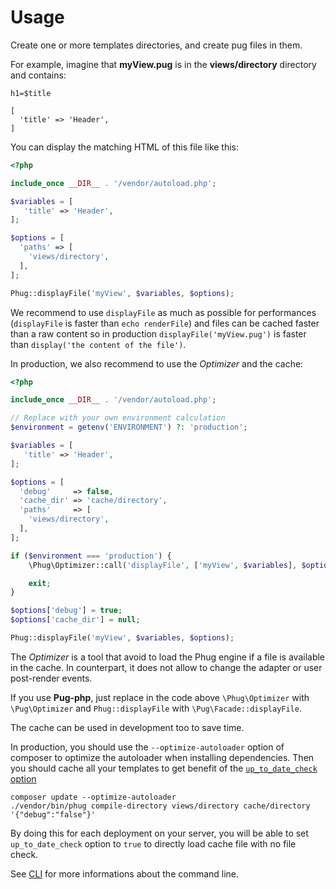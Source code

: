 # Usage

Create one or more templates directories, and create pug
files in them.

For example, imagine that **myView.pug** is in the
**views/directory** directory and contains:

```phug
h1=$title
```
```vars
[
  'title' => 'Header',
]
```

You can display the matching HTML of this file like this:
```php
<?php

include_once __DIR__ . '/vendor/autoload.php';

$variables = [
   'title' => 'Header',
];

$options = [
  'paths' => [
    'views/directory',
  ],
];

Phug::displayFile('myView', $variables, $options);
```

We recommend to use `displayFile` as much as possible for
performances (`displayFile` is faster than
`echo renderFile`) and files can be cached faster than a
raw content so in production
`displayFile('myView.pug')` is faster than
`display('the content of the file')`.

In production, we also recommend to use the *Optimizer*
and the cache:

```php
<?php

include_once __DIR__ . '/vendor/autoload.php';

// Replace with your own environment calculation
$environment = getenv('ENVIRONMENT') ?: 'production';

$variables = [
   'title' => 'Header',
];

$options = [
  'debug'     => false,
  'cache_dir' => 'cache/directory', 
  'paths'     => [
    'views/directory',
  ],
];

if ($environment === 'production') {
    \Phug\Optimizer::call('displayFile', ['myView', $variables], $options);

    exit;
}

$options['debug'] = true;
$options['cache_dir'] = null;

Phug::displayFile('myView', $variables, $options);
```

The *Optimizer* is a tool that avoid to load the Phug engine
if a file is available in the cache. In counterpart, it
does not allow to change the adapter or user post-render
events.

If you use **Pug-php**, just replace in the code above
`\Phug\Optimizer` with `\Pug\Optimizer` and
`Phug::displayFile` with `\Pug\Facade::displayFile`.

The cache can be used in development too to save time.

In production, you should use the `--optimize-autoloader`
option of composer to optimize the autoloader when installing
dependencies. Then you should cache all your templates to
get benefit of the
[`up_to_date_check` option](#up-to-date-check-boolean)

```shell
composer update --optimize-autoloader
./vendor/bin/phug compile-directory views/directory cache/directory '{"debug":"false"}'
```

By doing this for each deployment on your server,
you will be able to set `up_to_date_check` option to `true`
to directly load cache file with no file check.

See [CLI](#cli) for more informations about the
command line.

